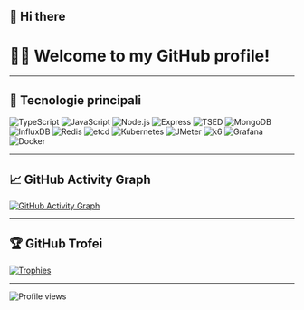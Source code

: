 ## 👋 Hi there
# 👩‍💻 Welcome to my GitHub profile!

---

## 🚀 Tecnologie principali

![TypeScript](https://img.shields.io/badge/TypeScript-3178C6?style=for-the-badge&logo=typescript&logoColor=white)
![JavaScript](https://img.shields.io/badge/JavaScript-F7DF1E?style=for-the-badge&logo=javascript&logoColor=black)
![Node.js](https://img.shields.io/badge/Node.js-339933?style=for-the-badge&logo=nodedotjs&logoColor=white)
![Express](https://img.shields.io/badge/Express.js-000000?style=for-the-badge&logo=express&logoColor=white)
![TSED](https://img.shields.io/badge/Ts.ED-DD0031?style=for-the-badge&logo=typescript&logoColor=white)
![MongoDB](https://img.shields.io/badge/MongoDB-47A248?style=for-the-badge&logo=mongodb&logoColor=white)
![InfluxDB](https://img.shields.io/badge/InfluxDB-22ADF6?style=for-the-badge&logo=influxdb&logoColor=white)
![Redis](https://img.shields.io/badge/Redis-DC382D?style=for-the-badge&logo=redis&logoColor=white)
![etcd](https://img.shields.io/badge/etcd-3333CC?style=for-the-badge&logo=etcd&logoColor=white)
![Kubernetes](https://img.shields.io/badge/Kubernetes-326CE5?style=for-the-badge&logo=kubernetes&logoColor=white)
![JMeter](https://img.shields.io/badge/JMeter-D22128?style=for-the-badge&logo=apachejmeter&logoColor=white)
![k6](https://img.shields.io/badge/k6-7D64FF?style=for-the-badge&logo=k6&logoColor=white)
![Grafana](https://img.shields.io/badge/Grafana-F46800?style=for-the-badge&logo=grafana&logoColor=white)
![Docker](https://img.shields.io/badge/Docker-2496ED?style=for-the-badge&logo=docker&logoColor=white)


---

## 📈 GitHub Activity Graph

[![GitHub Activity Graph](https://github-readme-activity-graph.vercel.app/graph?username=ir3n311&theme=rogue)](https://github.com/ashutosh00710/github-readme-activity-graph)

---

## 🏆 GitHub Trofei

[![Trophies](https://github-profile-trophy.vercel.app/?username=ir3n311&theme=onedark)](https://github.com/ryo-ma/github-profile-trophy)

---


![Profile views](https://komarev.com/ghpvc/?username=ir3n311&color=blue)






<!--
**ir3n311/ir3n311** is a ✨ _special_ ✨ repository because its `README.md` (this file) appears on your GitHub profile.

Here are some ideas to get you started:

- 🔭 I’m currently working on ...
- 🌱 I’m currently learning ...
- 👯 I’m looking to collaborate on ...
- 🤔 I’m looking for help with ...
- 💬 Ask me about ...
- 📫 How to reach me: ...
- 😄 Pronouns: ...
- ⚡ Fun fact: ...
-->
